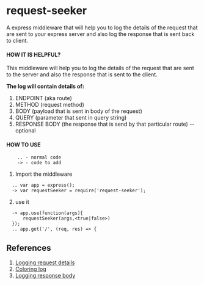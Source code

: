 # request-seeker
A express middleware that will help you to log the details of the request that are sent to your express server and also log the response that is sent back to client.

#### HOW IT IS HELPFUL?

This middleware will help you to log the details of the request that are sent to
the server and also the response that is sent to the client.

**The log will contain details of:**
  1. ENDPOINT (aka route)
  2. METHOD (request method)
  3. BODY (payload that is sent in body of the request)
  4. QUERY (parameter that sent in query string)
  5. RESPONSE BODY (the response that is send by that particular route) -- optional

#### HOW TO USE

```
    .. - normal code
    -> - code to add
```

1. Import the middleware

```
  .. var app = express();
  -> var requestSeeker = require('request-seeker');
```
2. use it

```
  -> app.use(function(args){
      requestSeeker(args,<true|false>)
  });
  .. app.get('/', (req, res) => {
```

## References
1. [Logging request details](https://stackoverflow.com/a/62507534)
2. [Coloring log](https://blog.bitsrc.io/coloring-your-terminal-using-nodejs-eb647d4af2a2)
3. [Logging response body](https://www.youtube.com/watch?v=1jhdfS1Bwcc)
